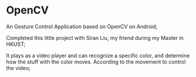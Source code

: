 OpenCV
======

An Gesture Control Application based on OpenCV on Android;

Completed this little project with Siran Liu, my friend during my Master in HKUST;

It plays as a video player and can recognize a specific color, and determine how the stuff with the color moves. According to the movement to control the video;
